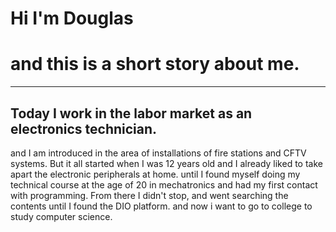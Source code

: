 # Hi I'm Douglas
# and this is a short story about me.
---
## Today I work in the labor market as an electronics technician.
and I am introduced in the area of installations of fire stations and CFTV systems.
But it all started when I was 12 years old and I already liked to take apart the electronic peripherals at home.
until I found myself doing my technical course at the age of 20 in mechatronics and had my first contact with programming.
From there I didn't stop, and went searching the contents until I found the DIO platform.
and now i want to go to college to study 
computer science.

